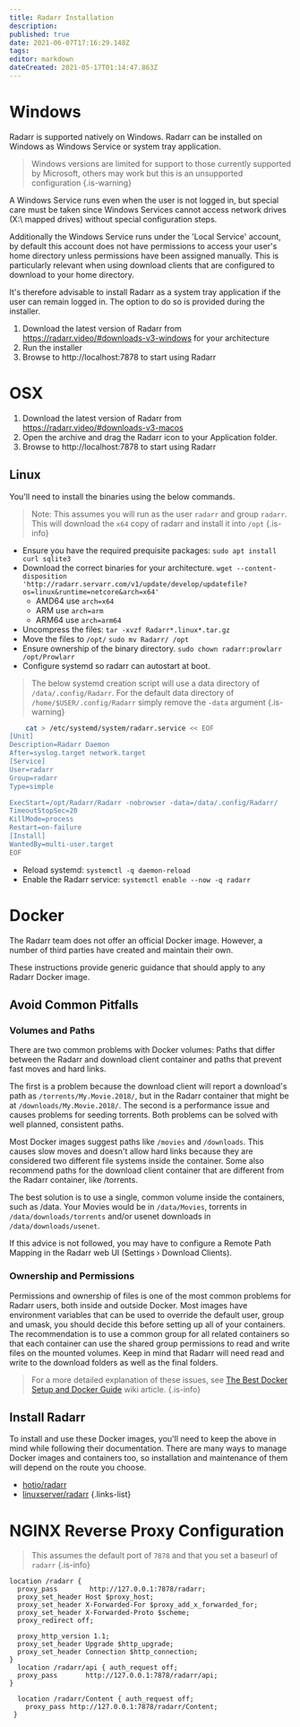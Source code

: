 ```yaml
---
title: Radarr Installation
description: 
published: true
date: 2021-06-07T17:16:29.148Z
tags: 
editor: markdown
dateCreated: 2021-05-17T01:14:47.863Z
---
```


# Windows


Radarr is supported natively on Windows. Radarr can be installed on Windows as Windows Service or system tray application.
> Windows versions are limited for support to those currently supported by Microsoft, others may work but this is an unsupported configuration
{.is-warning}

A Windows Service runs even when the user is not logged in, but special care must be taken since Windows Services cannot access network drives (X:\ mapped drives) without special configuration steps.

Additionally the Windows Service runs under the 'Local Service' account, by default this account does not have permissions to access your user's home directory unless permissions have been assigned manually. This is particularly relevant when using download clients that are configured to download to your home directory.

It's therefore advisable to install Radarr as a system tray application if the user can remain logged in. The option to do so is provided during the installer.

1. Download the latest version of Radarr from https://radarr.video/#downloads-v3-windows for your architecture
1. Run the installer
1. Browse to http://localhost:7878 to start using Radarr
# OSX
1. Download the latest version of Radarr from https://radarr.video/#downloads-v3-macos
1. Open the archive and drag the Radarr icon to your Application folder.
1. Browse to http://localhost:7878 to start using Radarr

## Linux
  
You'll need to install the binaries using the below commands.
> Note: This assumes you will run as the user `radarr` and group `radarr`.
> This will download the `x64` copy of radarr and install it into `/opt`
{.is-info}

- Ensure you have the required prequisite packages: `sudo apt install curl sqlite3`
- Download the correct binaries for your architecture.
 `wget --content-disposition 'http://radarr.servarr.com/v1/update/develop/updatefile?os=linux&runtime=netcore&arch=x64'`
  - AMD64 use `arch=x64`
  - ARM use `arch=arm`
  - ARM64 use `arch=arm64`
- Uncompress the files: `tar -xvzf Radarr*.linux*.tar.gz`
- Move the files to `/opt/` `sudo mv Radarr/ /opt`
- Ensure ownership of the binary directory.
  `sudo chown radarr:prowlarr /opt/Prowlarr`
- Configure systemd so radarr can autostart at boot.
> The below systemd creation script will use a data directory of `/data/.config/Radarr`.  For the default data directory of `/home/$USER/.config/Radarr` simply remove the `-data` argument
{.is-warning}

```bash
    cat > /etc/systemd/system/radarr.service << EOF
[Unit]
Description=Radarr Daemon
After=syslog.target network.target
[Service]
User=radarr
Group=radarr
Type=simple

ExecStart=/opt/Radarr/Radarr -nobrowser -data=/data/.config/Radarr/
TimeoutStopSec=20
KillMode=process
Restart=on-failure
[Install]
WantedBy=multi-user.target
EOF
```

- Reload systemd: `systemctl -q daemon-reload`
- Enable the Radarr service: `systemctl enable --now -q radarr`

# Docker
The Radarr team does not offer an official Docker image. However, a number of third parties have created and maintain their own.

These instructions provide generic guidance that should apply to any Radarr Docker image.

## Avoid Common Pitfalls
### Volumes and Paths
There are two common problems with Docker volumes: Paths that differ between the Radarr and download client container and paths that prevent fast moves and hard links.

The first is a problem because the download client will report a download's path as `/torrents/My.Movie.2018/`, but in the Radarr container that might be at `/downloads/My.Movie.2018/`. The second is a performance issue and causes problems for seeding torrents. Both problems can be solved with well planned, consistent paths.

Most Docker images suggest paths like `/movies` and `/downloads`. This causes slow moves and doesn't allow hard links because they are considered two different file systems inside the container. Some also recommend paths for the download client container that are different from the Radarr container, like /torrents.

The best solution is to use a single, common volume inside the containers, such as /data. Your Movies would be in `/data/Movies`, torrents in `/data/downloads/torrents` and/or usenet downloads in `/data/downloads/usenet`.

If this advice is not followed, you may have to configure a Remote Path Mapping in the Radarr web UI (Settings › Download Clients).

### Ownership and Permissions
Permissions and ownership of files is one of the most common problems for Radarr users, both inside and outside Docker. Most images have environment variables that can be used to override the default user, group and umask, you should decide this before setting up all of your containers. The recommendation is to use a common group for all related containers so that each container can use the shared group permissions to read and write files on the mounted volumes.
Keep in mind that Radarr will need read and write to the download folders as well as the final folders.

> For a more detailed explanation of these issues, see [The Best Docker Setup and Docker Guide](/Docker-Guide) wiki article.
{.is-info}

## Install Radarr
To install and use these Docker images, you'll need to keep the above in mind while following their documentation. There are many ways to manage Docker images and containers too, so installation and maintenance of them will depend on the route you choose.

- [hotio/radarr](https://hotio.dev/containers/radarr/)
- [linuxserver/radarr](https://docs.linuxserver.io/images/docker-radarr)
{.links-list}

# NGINX Reverse Proxy Configuration
> This assumes the default port of `7878` and that you set a baseurl of `radarr`
{.is-info}

```
location /radarr {
  proxy_pass        http://127.0.0.1:7878/radarr;
  proxy_set_header Host $proxy_host;
  proxy_set_header X-Forwarded-For $proxy_add_x_forwarded_for;
  proxy_set_header X-Forwarded-Proto $scheme;
  proxy_redirect off;

  proxy_http_version 1.1;
  proxy_set_header Upgrade $http_upgrade;
  proxy_set_header Connection $http_connection;
}
  location /radarr/api { auth_request off;
  proxy_pass       http://127.0.0.1:7878/radarr/api;
}

  location /radarr/Content { auth_request off;
    proxy_pass http://127.0.0.1:7878/radarr/Content;
 }
```